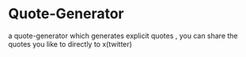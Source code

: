 # Quote-Generator
a quote-generator which generates explicit quotes , you can share the quotes you like to  directly to x(twitter)
